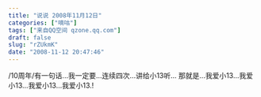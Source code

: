 ```yaml
---
title: "说说 2008年11月12日"
categories: ["嘀咕"]
tags: ["来自QQ空间 qzone.qq.com"]
draft: false
slug: "rZUkmK"
date: "2008-11-12 20:47:46"
---
```


/10周年/有一句话...我一定要...连续四次...讲给小13听... 那就是...我爱小13...我爱小13...我爱小13...我爱小13.!
